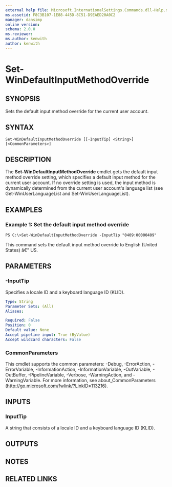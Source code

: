 ```yaml
---
external help file: Microsoft.InternationalSettings.Commands.dll-Help.xml
ms.assetid: F8C3B107-1E88-445D-8C51-D9EAED20A0C2
manager: dansimp
online version: 
schema: 2.0.0
ms.reviewer:
ms.author: kenwith
author: kenwith
---
```


# Set-WinDefaultInputMethodOverride

## SYNOPSIS
Sets the default input method override for the current user account.

## SYNTAX

```
Set-WinDefaultInputMethodOverride [[-InputTip] <String>] [<CommonParameters>]
```

## DESCRIPTION
The **Set-WinDefaultInputMethodOverride** cmdlet gets the default input method override setting, which specifies a default input method for the current user account.
If no override setting is used, the input method is dynamically determined from the current user account's language list (see Get-WinUserLanguageList and Set-WinUserLanguageList).

## EXAMPLES

### Example 1: Set the default input method override
```
PS C:\>Set-WinDefaultInputMethodOverride -InputTip "0409:00000409"
```

This command sets the default input method override to English (United States) â€" US.

## PARAMETERS

### -InputTip
Specifies a locale ID and a keyboard language ID (KLID).

```yaml
Type: String
Parameter Sets: (All)
Aliases: 

Required: False
Position: 0
Default value: None
Accept pipeline input: True (ByValue)
Accept wildcard characters: False
```

### CommonParameters
This cmdlet supports the common parameters: -Debug, -ErrorAction, -ErrorVariable, -InformationAction, -InformationVariable, -OutVariable, -OutBuffer, -PipelineVariable, -Verbose, -WarningAction, and -WarningVariable. For more information, see about_CommonParameters (http://go.microsoft.com/fwlink/?LinkID=113216).

## INPUTS

### InputTip
A string that consists of a locale ID and a keyboard language ID (KLID).

## OUTPUTS

## NOTES

## RELATED LINKS

